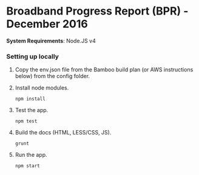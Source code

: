 # Broadband Progress Report (BPR) - December 2016

**System Requirements**: Node.JS v4
### Setting up locally
1. Copy the env.json file from the Bamboo build plan (or AWS instructions below) from the config folder.

2. Install node modules.  
   ```
   npm install
   ```

3. Test the app.  
   ```
   npm test
   ```
   
4. Build the docs (HTML, LESS/CSS, JS).  
   ```
   grunt
   ```
   
4. Run the app.  
   ```
   npm start
   ```
